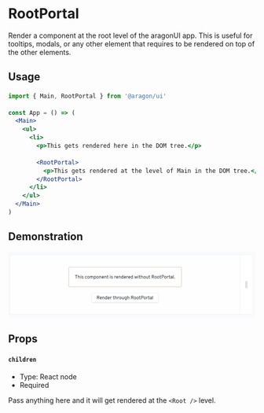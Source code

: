 # RootPortal

Render a component at the root level of the aragonUI app. This is useful for tooltips, modals, or any other element that requires to be rendered on top of the other elements.

## Usage <a href="#usage" id="usage"></a>

```jsx
import { Main, RootPortal } from '@aragon/ui'

const App = () => (
  <Main>
    <ul>
      <li>
        <p>This gets rendered here in the DOM tree.</p>

        <RootPortal>
          <p>This gets rendered at the level of Main in the DOM tree.</p>
        </RootPortal>
      </li>
    </ul>
  </Main>
)
```

## Demonstration

![](<../../../../.gitbook/assets/Schermata 2022-06-26 alle 21.20.30.png>)

## Props <a href="#props" id="props"></a>

#### `children` <a href="#children" id="children"></a>

* Type: React node
* Required

Pass anything here and it will get rendered at the `<Root />` level.
